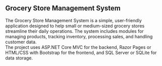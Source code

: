 ## Grocery Store Management System
The Grocery Store Management System is a simple, user-friendly application designed to help small or medium-sized grocery stores streamline their daily operations. The system includes modules for managing products, tracking inventory, processing sales, and handling customer data.
<BR>
The project uses ASP.NET Core MVC for the backend, Razor Pages or HTML/CSS with Bootstrap for the frontend, and SQL Server or SQLite for data storage.
